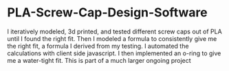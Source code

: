 # PLA-Screw-Cap-Design-Software
I iteratively modeled, 3d printed, and tested different screw caps out of PLA until I found the right fit. Then I modeled a formula to consistently give me the right fit, a formula I derived from my testing. I automated the calculations with client side javascript. I then implemented an o-ring to give me a water-tight fit. This is part of a much larger ongoing project
